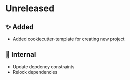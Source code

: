 # Unreleased

## ✨ Added
* Added cookiecutter-template for creating new project

## 🔩 Internal
* Update depdency constraints
* Relock dependencies
